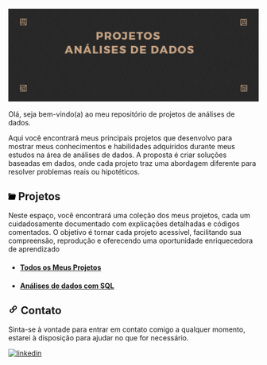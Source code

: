 
![](https://github.com/DuduTrindade/AnaliseDados/blob/main/imagens/IMG01.jpg)

Olá, seja bem-vindo(a) ao meu repositório de projetos de análises de dados.

Aqui você encontrará meus principais projetos que desenvolvo para mostrar meus conhecimentos e habilidades adquiridos durante meus estudos na área de análises de dados.
A proposta é criar soluções baseadas em dados, onde cada projeto traz uma abordagem diferente para resolver problemas reais ou hipotéticos.

## ![](https://github.com/DuduTrindade/AnaliseDados/blob/main/imagens/pasta.png) Projetos

Neste espaço, você encontrará uma coleção dos meus projetos, cada um cuidadosamente documentado com explicações detalhadas e códigos comentados. O objetivo é tornar cada projeto acessível, 
facilitando sua compreensão, reprodução e oferecendo uma oportunidade enriquecedora de aprendizado

* #### [Todos os Meus Projetos](https://github.com/DuduTrindade/Analises_de_Dados/tree/main/Projetos#projetos)

* #### [Análises de dados com SQL](https://github.com/DuduTrindade/Analises_de_Dados/blob/main/Projetos/projeto.md#an%C3%A1lise-de-dados-com-sql)


## ![](https://github.com/DuduTrindade/Analises_de_Dados/blob/main/imagens/link.png) Contato 

Sinta-se à vontade para entrar em contato comigo a qualquer momento, estarei à disposição para ajudar no que for necessário.

[![linkedin](https://img.shields.io/badge/linkedin-0A66C2?style=for-the-badge&logo=linkedin&logoColor=white)](https://www.linkedin.com/in/eduardo-trindade-5506921b4/)


